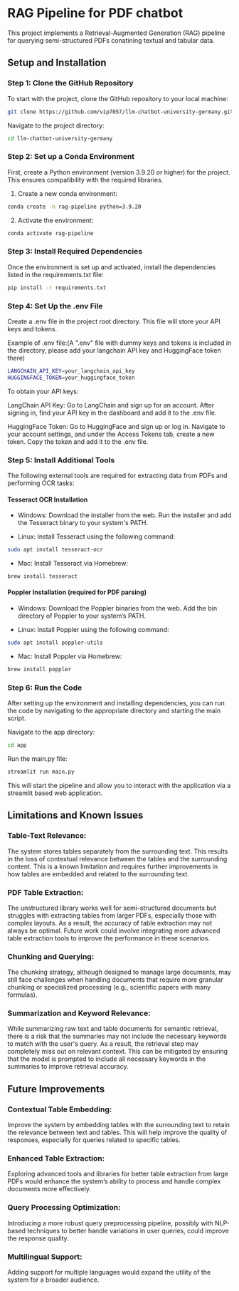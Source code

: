 # RAG Pipeline for PDF chatbot

This project implements a Retrieval-Augmented Generation (RAG) pipeline for querying semi-structured PDFs conatining textual and tabular data.

## Setup and Installation

### Step 1: Clone the GitHub Repository
To start with the project, clone the GitHub repository to your local machine:

```bash
git clone https://github.com/vip7057/llm-chatbot-university-germany.git
```

Navigate to the project directory:

```bash
cd llm-chatbot-university-germany
```

### Step 2: Set up a Conda Environment
First, create a Python environment (version 3.9.20 or higher) for the project. This ensures compatibility with the required libraries.


1. Create a new conda environment:

```bash
conda create -n rag-pipeline python=3.9.20
```

2. Activate the environment:
```bash
conda activate rag-pipeline
```


### Step 3: Install Required Dependencies
Once the environment is set up and activated, install the dependencies listed in the requirements.txt file:

```bash
pip install -r requirements.txt
```

### Step 4: Set Up the .env File
Create a .env file in the project root directory. This file will store your API keys and tokens. 

Example of .env file:(A ".env" file with dummy keys and tokens is included in the directory, please add your langchain API key and HuggingFace token there)

``` bash
LANGCHAIN_API_KEY=your_langchain_api_key
HUGGINGFACE_TOKEN=your_huggingface_token
```

To obtain your API keys:

LangChain API Key:
Go to LangChain and sign up for an account. After signing in, find your API key in the dashboard and add it to the .env file.

HuggingFace Token:
Go to HuggingFace and sign up or log in. Navigate to your account settings, and under the Access Tokens tab, create a new token. Copy the token and add it to the .env file.


### Step 5: Install Additional Tools
The following external tools are required for extracting data from PDFs and performing OCR tasks:

#### Tesseract OCR Installation

- Windows: 
Download the installer from the web. Run the installer and add the Tesseract binary to your system's PATH.

- Linux: 
Install Tesseract using the following command:

```bash
sudo apt install tesseract-ocr
```
- Mac:
Install Tesseract via Homebrew:

```bash
brew install tesseract
```

#### Poppler Installation (required for PDF parsing)

- Windows:
Download the Poppler binaries from the web. Add the bin directory of Poppler to your system’s PATH.

- Linux:
Install Poppler using the following command:

```bash
sudo apt install poppler-utils
```

- Mac:
Install Poppler via Homebrew:
```bash
brew install poppler
```
### Step 6: Run the Code
After setting up the environment and installing dependencies, you can run the code by navigating to the appropriate directory and starting the main script.

Navigate to the app directory:
```bash
cd app
```

Run the main.py file:
```bash
streamlit run main.py
```
This will start the pipeline and allow you to interact with the application via a streamlit based web application.


## Limitations and Known Issues

### Table-Text Relevance:
The system stores tables separately from the surrounding text. This results in the loss of contextual relevance between the tables and the surrounding content. This is a known limitation and requires further improvements in how tables are embedded and related to the surrounding text.

### PDF Table Extraction:
The unstructured library works well for semi-structured documents but struggles with extracting tables from larger PDFs, especially those with complex layouts. As a result, the accuracy of table extraction may not always be optimal. Future work could involve integrating more advanced table extraction tools to improve the performance in these scenarios.

### Chunking and Querying:
The chunking strategy, although designed to manage large documents, may still face challenges when handling documents that require more granular chunking or specialized processing (e.g., scientific papers with many formulas).

### Summarization and Keyword Relevance:
While summarizing raw text and table documents for semantic retrieval, there is a risk that the summaries may not include the necessary keywords to match with the user's query. As a result, the retrieval step may completely miss out on relevant context. This can be mitigated by ensuring that the model is prompted to include all necessary keywords in the summaries to improve retrieval accuracy.


## Future Improvements

### Contextual Table Embedding:
Improve the system by embedding tables with the surrounding text to retain the relevance between text and tables. This will help improve the quality of responses, especially for queries related to specific tables.

### Enhanced Table Extraction:
Exploring advanced tools and libraries for better table extraction from large PDFs would enhance the system’s ability to process and handle complex documents more effectively.

### Query Processing Optimization:
Introducing a more robust query preprocessing pipeline, possibly with NLP-based techniques to better handle variations in user queries, could improve the response quality.

### Multilingual Support:
Adding support for multiple languages would expand the utility of the system for a broader audience.